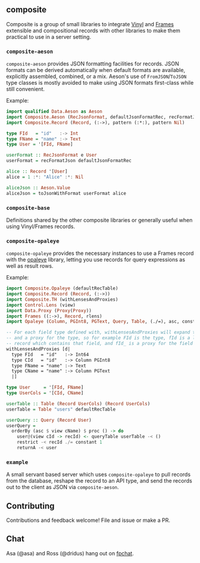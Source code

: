## composite

Composite is a group of small libraries to integrate [Vinyl](https://github.com/VinylRecords/Vinyl/) and [Frames](https://github.com/acowley/Frames) extensible and compositional records with other libraries to make them practical to use in a server setting.

### `composite-aeson`

`composite-aeson` provides JSON formatting facilities for records. JSON formats can be derived automatically when default formats are available, explicitly assembled, combined, or a mix. Aeson's use of `FromJSON`/`ToJSON` type classes is mostly avoided to make using JSON formats first-class while still convenient.

Example:

```haskell
import qualified Data.Aeson as Aeson
import Composite.Aeson (RecJsonFormat, defaultJsonFormatRec, recFormatJson)
import Composite.Record (Record, (:->), pattern (:*:), pattern Nil)

type FId   = "id"   :-> Int
type FName = "name" :-> Text
type User = '[FId, FName]

userFormat :: RecJsonFormat e User
userFormat = recFormatJson defaultJsonFormatRec

alice :: Record '[User]
alice = 1 :*: "Alice" :*: Nil

aliceJson :: Aeson.Value
aliceJson = toJsonWithFormat userFormat alice
```

### `composite-base`

Definitions shared by the other composite libraries or generally useful when using Vinyl/Frames records.

### `composite-opaleye`

`composite-opaleye` provides the necessary instances to use a Frames record with the [opaleye](https://github.com/tomjaguarpaw/haskell-opaleye) library, letting you use records for query expressions as well as result rows.

Example:

```haskell
import Composite.Opaleye (defaultRecTable)
import Composite.Record (Record, (:->))
import Composite.TH (withLensesAndProxies)
import Control.Lens (view)
import Data.Proxy (Proxy(Proxy))
import Frames ((:->), Record, rlens)
import Opaleye (Column, PGInt8, PGText, Query, Table, (./=), asc, constant, orderBy, queryTable, restrict)

-- For each field type defined with, withLensesAndProxies will expand to the type, a record lens for the type,
-- and a proxy for the type, so for example FId is the type, fId is a lens which accesses the "id" field of any
-- record which contains that field, and fId_ is a proxy for the field type in case it's needed.
withLensesAndProxies [d|
  type FId   = "id"   :-> Int64
  type CId   = "id"   :-> Column PGInt8
  type FName = "name" :-> Text
  type CName = "name" :-> Column PGText
  |]

type User     = '[FId, FName]
type UserCols = '[CId, CName]

userTable :: Table (Record UserCols) (Record UserCols)
userTable = Table "users" defaultRecTable

userQuery :: Query (Record User)
userQuery =
  orderBy (asc $ view cName) $ proc () -> do
    user@(view cId -> recId) <- queryTable userTable -< ()
    restrict -< recId ./= constant 1
    returnA -< user
```

### `example`

A small servant based server which uses `composite-opaleye` to pull records from the database, reshape
the record to an API type, and send the records out to the client as JSON via `composite-aeson`.

## Contributing

Contributions and feedback welcome! File and issue or make a PR.

## Chat

Asa (@asa) and Ross (@dridus) hang out on [fpchat](https://fpchat.com).

